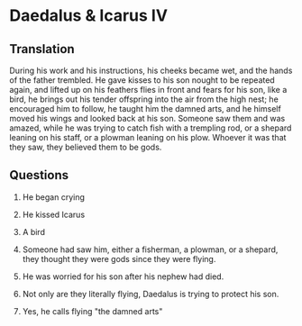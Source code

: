 # Daedalus & Icarus IV

## Translation

During his work and his instructions, his cheeks became wet, and the hands of the father trembled. He gave kisses to his son nought to be repeated again, and lifted up on his feathers flies in front and fears for his son, like a bird, he brings out his tender offspring into the air from the high nest; he encouraged him to follow, he taught him the damned arts, and he himself moved his wings and looked back at his son. Someone saw them and was amazed, while he was trying to catch fish with a trempling rod, or a shepard leaning on his staff, or a plowman leaning on his plow. Whoever it was that they saw, they believed them to be gods.

## Questions

1. He began crying

2. He kissed Icarus

3. A bird

4. Someone had saw him, either a fisherman, a plowman, or a shepard, they thought they were gods since they were flying.

5. He was worried for his son after his nephew had died.

6. Not only are they literally flying, Daedalus is trying to protect his son.

7. Yes, he calls flying "the damned arts"
